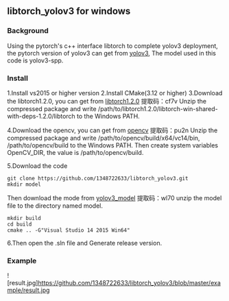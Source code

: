 ## libtorch_yolov3 for windows
### Background
Using the pytorch's c++ interface libtorch to complete yolov3 deployment, the pytorch version of yolov3 can get from [yolov3](https://github.com/ultralytics/yolov3.git), The model used in this code is yolov3-spp.

### Install
1.Install vs2015 or higher version
2.Install CMake(3.12 or higher)
3.Download the libtorch1.2.0, you can get from
[libtorch1.2.0](https://pan.baidu.com/s/1Ap-OMf8qSNtGwrUy2dGVkg )
提取码：cf7v 
Unzip the compressed package and write /path/to/libtorch1.2.0/libtorch-win-shared-with-deps-1.2.0/libtorch to the Windows PATH.

4.Download the opencv, you can get from
[opencv](https://pan.baidu.com/s/1u5jdKE-RvV910_ATBAQiUQ)
提取码：pu2n
Unzip the compressed package and write /path/to/opencv/build/x64/vc14/bin, /path/to/opencv/build to the Windows PATH. Then create system variables OpenCV_DIR, the value is /path/to/opencv/build.

5.Download the code
```
git clone https://github.com/1348722633/libtorch_yolov3.git
mkdir model
```
Then download the mode from 
[yolov3_model](https://pan.baidu.com/s/1BnpsyUSqiN1mYgAM0UWlpA)
提取码：wl70 
unzip the model file to the directory named model.
```
mkdir build
cd build 
cmake .. -G"Visual Studio 14 2015 Win64"
```
6.Then open the .sln file and Generate release version.
### Example
![result.jpg]https://github.com/1348722633/libtorch_yolov3/blob/master/example/result.jpg
